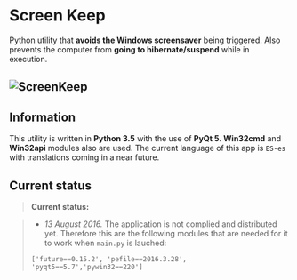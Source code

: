 Screen Keep
===========


Python utility that **avoids the Windows screensaver** being triggered. Also prevents the computer from **going to hibernate/suspend** while in execution.

![ScreenKeep](https://i.imgur.com/mUERACW.png)
----------

Information
-------------

This utility is written in **Python 3.5** with the use of **PyQt 5**. **Win32cmd** and **Win32api** modules also are used.
The current language of this app is `ES-es` with translations coming in a near future.


Current status
--------------

> **Current status:**

> - *13 August 2016.* The application is not complied and distributed yet. Therefore this are the following modules that are needed for it to work when `main.py` is lauched:
> 
> `['future==0.15.2', 'pefile==2016.3.28', 'pyqt5==5.7','pywin32==220']`
